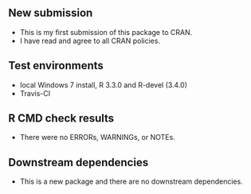 ## New submission
* This is my first submission of this package to CRAN.
* I have read and agree to all CRAN policies.

## Test environments
* local Windows 7 install, R 3.3.0 and R-devel (3.4.0)
* Travis-CI

## R CMD check results
* There were no ERRORs, WARNINGs, or NOTEs. 

## Downstream dependencies
* This is a new package and there are no downstream dependencies.
